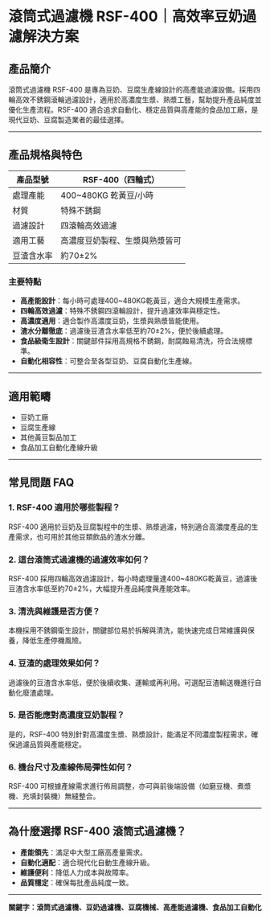 # 滾筒式過濾機 RSF-400｜高效率豆奶過濾解決方案

## 產品簡介

滾筒式過濾機 RSF-400 是專為豆奶、豆腐生產線設計的高產能過濾設備。採用四輪高效不銹鋼滾輪過濾設計，適用於高濃度生漿、熟漿工藝，幫助提升產品純度並優化生產流程。RSF-400 適合追求自動化、穩定品質與高產能的食品加工廠，是現代豆奶、豆腐製造業者的最佳選擇。

---

## 產品規格與特色

| 產品型號 | RSF-400（四輪式） |
|----------|-------------------|
| 處理產能 | 400~480KG 乾黃豆/小時 |
| 材質     | 特殊不銹鋼        |
| 過濾設計 | 四滾輪高效過濾    |
| 適用工藝 | 高濃度豆奶製程、生漿與熟漿皆可 |
| 豆渣含水率 | 約70±2%           |

### 主要特點

- **高產能設計**：每小時可處理400~480KG乾黃豆，適合大規模生產需求。
- **四輪高效過濾**：特殊不銹鋼四滾輪設計，提升過濾效率與穩定性。
- **高濃度適用**：適合製作高濃度豆奶，生漿與熟漿皆能使用。
- **渣水分離徹底**：過濾後豆渣含水率低至約70±2%，便於後續處理。
- **食品級衛生設計**：關鍵部件採用高規格不銹鋼，耐腐蝕易清洗，符合法規標準。
- **自動化相容性**：可整合至各型豆奶、豆腐自動化生產線。

---

## 適用範疇

- 豆奶工廠
- 豆腐生產線
- 其他黃豆製品加工
- 食品加工自動化產線升級

---

## 常見問題 FAQ

### 1. RSF-400 適用於哪些製程？
RSF-400 適用於豆奶及豆腐製程中的生漿、熟漿過濾，特別適合高濃度產品的生產需求，也可用於其他豆類飲品的渣水分離。

### 2. 這台滾筒式過濾機的過濾效率如何？
RSF-400 採用四輪高效過濾設計，每小時處理量達400~480KG乾黃豆，過濾後豆渣含水率低至約70±2%，大幅提升產品純度與產能效率。

### 3. 清洗與維護是否方便？
本機採用不銹鋼衛生設計，關鍵部位易於拆解與清洗，能快速完成日常維護與保養，降低生產停機風險。

### 4. 豆渣的處理效果如何？
過濾後的豆渣含水率低，便於後續收集、運輸或再利用。可選配豆渣輸送機進行自動化廢渣處理。

### 5. 是否能應對高濃度豆奶製程？
是的，RSF-400 特別針對高濃度生漿、熟漿設計，能滿足不同濃度製程需求，確保過濾品質與產能穩定。

### 6. 機台尺寸及產線佈局彈性如何？
RSF-400 可根據產線需求進行佈局調整，亦可與前後端設備（如磨豆機、煮漿機、充填封裝機）無縫整合。

---

## 為什麼選擇 RSF-400 滾筒式過濾機？

- **產能領先**：滿足中大型工廠高產量需求。
- **自動化適配**：適合現代化自動生產線升級。
- **維護便利**：降低人力成本與故障率。
- **品質穩定**：確保每批產品純度一致。

---

**關鍵字：滾筒式過濾機、豆奶過濾機、豆腐機械、高產能過濾機、食品加工自動化**

